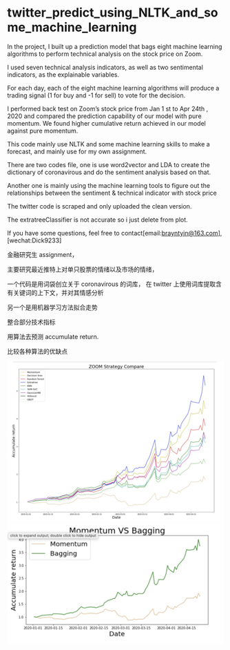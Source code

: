# twitter_predict_using_NLTK_and_some_machine_learning

In the project, I built up a prediction model that bags eight machine learning algorithms to perform technical analysis on the stock price on Zoom. 

I used seven technical analysis indicators, as well as two sentimental indicators, as the explainable variables. 

For each day, each of the eight machine learning algorithms will produce a trading signal (1 for buy and -1 for sell) to vote for the decision.

I performed back test on Zoom’s stock price from Jan 1 st to Apr 24th , 2020 and compared the prediction capability of our model with pure momentum. We found higher cumulative return achieved in our model against pure momentum.

This code mainly use NLTK and some machine learning skills to make a forecast,
and mainly use for my own assignment.


There are two codes file, one is use word2vector and LDA to create the dictionary of coronavirous 
and do the sentiment analysis based on that.


Another one is mainly using the machine learning tools to figure out the relationships 
between the sentiment & technical indicator with stock price


The twitter code is scraped and only uploaded the clean version.

The extratreeClassifier is not accurate so i just delete from plot.

If you have some questions, feel free to contact[email:brayntyin@163.com],[wechat:Dick9233]

金融研究生 assignment，

主要研究最近推特上对单只股票的情绪以及市场的情绪，

一个代码是用词袋创立关于 coronavirous 的词库， 在 twitter 上使用词库提取含有关键词的上下文，并对其情感分析

另一个是用机器学习方法拟合走势

整合部分技术指标 

用算法去预测 accumulate return. 

比较各种算法的优缺点

![image](1588201923050.jpg)
![image](https://github.com/daomingyin/twitter_predict_using_NLTK_and_some_machine_learning/blob/master/result/1589166222825.jpg)
